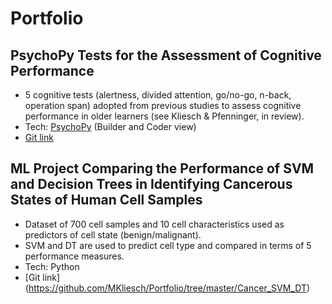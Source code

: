 # Portfolio

## PsychoPy Tests for the Assessment of Cognitive Performance
* 5 cognitive tests (alertness, divided attention, go/no-go, n-back, operation span) adopted from previous studies to assess cognitive performance in older learners (see Kliesch & Pfenninger, in review).
* Tech: [PsychoPy](https://www.psychopy.org/) (Builder and Coder view)
* [Git link](https://github.com/MKliesch/Portfolio/tree/master/PsychoPy_CognitiveTests)


## ML Project Comparing the Performance of SVM and Decision Trees in Identifying Cancerous States of Human Cell Samples
* Dataset of 700 cell samples and 10 cell characteristics used as predictors of cell state (benign/malignant).
* SVM and DT are used to predict cell type and compared in terms of 5 performance measures.
* Tech: Python
* [Git link] (https://github.com/MKliesch/Portfolio/tree/master/Cancer_SVM_DT)
